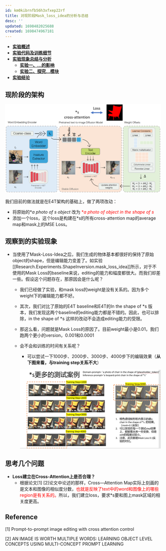 ```yaml
---
id: km0kibrnfb56h3xfxep22rf
title: 对现阶段Mask_loss_idea的分析与总结
desc: ''
updated: 1698482025688
created: 1698474967181
---
```

- [**实验概述**](#实验概述)
- [**实验代码及训练细节**](#实验代码及训练细节)
- [**实验现象总结与分析**](#实验现象总结与分析)
  - [**实验一、...的影响**](#实验一的影响)
  - [**实验二、探究...模块**](#实验二探究模块)
- [**实验结论**](#实验结论)


## **现阶段的架构**
![图 0](assets/images/216eb3c2ae49d945a3f1db619491e79821691ca426d8729570f8463c12402e62.png)  

我们目前的做法就是在E4T架构的基础上，做了两项改动：
* 将原始的**a photo of *s object**  改为 <font color="red">**a photo of object in the shape of *s**</font>
* 添加一个loss，这个loss是构建在*s的所有cross-attention map的average map和mask上的MSE Loss。

## **观察到的实验现象**
* 当使用了Mask-Loss-Idea之后，我们生成的物体基本都很好的保持了原始object的shape，但是编辑能力变差了。如实验 [[Research.Experiments.ShapeInversion.mask_loss_idea]]所示，对于不使用的Mask Loss的baseline来说，editing的能力和幅度都很大。而我们却差一些。假设这个问题存在，那原因会是什么呢？
  * 我们已经做了实验，和mask loss的weight是没有关系的。因为多个weight下的编辑能力都不好。
  * 其次，我们对比了原始的E4T baseline和E4T的In the shape of *s 版本，我们发现这两个baseline的editing能力都是不错的。因此，也可以排除，in the shape of *s 这样的改动不会造成editing能力的受限。
  * 那这么看，问题就是Mask Loss的原因了。目前weight最小是0.01，我们跑两个更小的version，0.001和0.0001
  * 会不会和训练的时间有关系呢？
    * 可以尝试一下1000步、2000步、3000步、4000步下的编辑效果（**从下图来看，与training step关系不大**）
  
    ![图 1](assets/images/8d44692d04248d25b6782528c764b28aab8e36c60dbc8639fe40deaa27337a54.png)  

  

## **思考几个问题**
* **Loss建立在Cross-Attention上是否合理？**
  * 根据论文[1] [2]论文中论述的那样，Cross—Attention Map实际上刻画的是文本和图像的相似度分数，<font color="red">也就是反映了text中的word和图像上的哪些region是有关系的。</font>所以，我们建立loss，要求*s要和图上mask区域的相关度更高。








## **Reference**
[1] Prompt-to-prompt image editing with cross attention control

[2] AN IMAGE IS WORTH MULTIPLE WORDS: LEARNING OBJECT LEVEL CONCEPTS USING MULTI-CONCEPT PROMPT LEARNING

